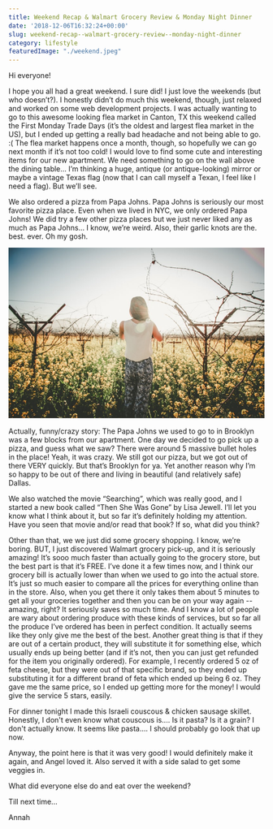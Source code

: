 ```yaml
---
title: Weekend Recap & Walmart Grocery Review & Monday Night Dinner
date: '2018-12-06T16:32:24+00:00'
slug: weekend-recap--walmart-grocery-review--monday-night-dinner
category: lifestyle
featuredImage: "./weekend.jpeg"
---
```



Hi everyone!

I hope you all had a great weekend. I sure did! I just love the weekends (but who doesn’t?). I honestly didn’t do much this weekend, though, just relaxed and worked on some web development projects. I was actually wanting to go to this awesome looking flea market in Canton, TX this weekend called the First Monday Trade Days (it’s the oldest and largest flea market in the US), but I ended up getting a really bad headache and not being able to go. :( The flea market happens once a month, though, so hopefully we can go next month if it’s not too cold! I would love to find some cute and interesting items for our new apartment. We need something to go on the wall above the dining table… I’m thinking a huge, antique (or antique-looking) mirror or maybe a vintage Texas flag (now that I can call myself a Texan, I feel like I need a flag). But we’ll see. 

We also ordered a pizza from Papa Johns. Papa Johns is seriously our most favorite pizza place. Even when we lived in NYC, we only ordered Papa Johns! We did try a few other pizza places but we just never liked any as much as Papa Johns… I know, we’re weird. Also, their garlic knots are the. best. ever. Oh my gosh. 


![Chinese Salty Egg](./weekend.jpeg)

Actually, funny/crazy story: The Papa Johns we used to go to in Brooklyn was a few blocks from our apartment. One day we decided to go pick up a pizza, and guess what we saw? There were around 5 massive bullet holes in the place! Yeah, it was crazy. We still got our pizza, but we got out of there VERY quickly. But that’s Brooklyn for ya. Yet another reason why I’m so happy to be out of there and living in beautiful (and relatively safe) Dallas. 

We also watched the movie “Searching”, which was really good, and I started a new book called “Then She Was Gone” by Lisa Jewell. I’ll let you know what I think about it, but so far it’s definitely holding my attention. Have you seen that movie and/or read that book? If so, what did you think?

Other than that, we we just did some grocery shopping. I know, we’re boring. BUT, I just discovered Walmart grocery pick-up, and it is seriously amazing! It’s sooo much faster than actually going to the grocery store, but the best part is that it’s FREE. I’ve done it a few times now, and I think our grocery bill is actually lower than when we used to go into the actual store. It’s just so much easier to compare all the prices for everything online than in the store. Also, when you get there it only takes them about 5 minutes to get all your groceries together and then you can be on your way again -- amazing, right? It seriously saves so much time. And I know a lot of people are wary about ordering produce with these kinds of services, but so far all the produce I’ve ordered has been in perfect condition. It actually seems like they only give me the best of the best. Another great thing is that if they are out of a certain product, they will substitute it for something else, which usually ends up being better (and if it’s not, then you can just get refunded for the item you originally ordered). For example, I recently ordered 5 oz of feta cheese, but they were out of that specific brand, so they ended up substituting it for a different brand of feta which ended up being 6 oz. They gave me the same price, so I ended up getting more for the money! I would give the service 5 stars, easily. 

For dinner tonight I made this Israeli couscous & chicken sausage skillet. Honestly, I don't even know what couscous is.... Is it pasta? Is it a grain? I don't actually know. It seems like pasta.... I should probably go look that up now.

Anyway, the point here is that it was very good! I would definitely make it again, and Angel loved it. Also served it with a side salad to get some veggies in. 

 

What did everyone else do and eat over the weekend?

Till next time...

Annah